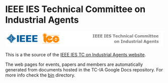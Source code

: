 IEEE IES Technical Committee on Industrial Agents
===============

![TCIA logo](images/banner.png)

This is a the source of the [IEEE IES TC on Industrial Agents website](https://tcia.ieee-ies.org).

The web pages for events, papers and members are automatically generated from documents hosted in the TC-IA Google Docs repository. For more info check the [bin](bin/README.md) directory.
